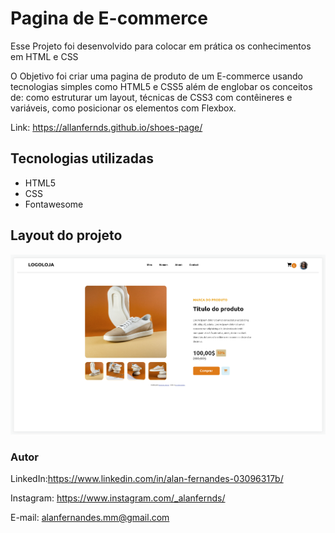 # Pagina de E-commerce

Esse Projeto foi desenvolvido para colocar em prática os conhecimentos em HTML e CSS 

O Objetivo foi criar uma pagina de produto de um E-commerce usando tecnologias simples como HTML5 e CSS5 além de englobar os conceitos de: como estruturar um layout, técnicas de CSS3 com contêineres e variáveis, como posicionar os elementos com Flexbox.

Link: https://allanfernds.github.io/shoes-page/
## Tecnologias utilizadas
* HTML5
* CSS
* Fontawesome

## Layout do projeto

![layout.png](images/layout.png)

### Autor

LinkedIn:https://www.linkedin.com/in/alan-fernandes-03096317b/

Instagram: https://www.instagram.com/_alanfernds/

E-mail: alanfernandes.mm@gmail.com

